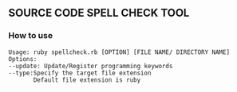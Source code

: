 ## SOURCE CODE SPELL CHECK TOOL
### How to use
```
Usage: ruby spellcheck.rb [OPTION] [FILE NAME/ DIRECTORY NAME]
Options:
--update: Update/Register programming keywords
--type:Specify the target file extension
       Default file extension is ruby
```